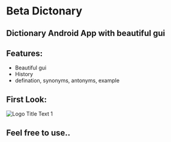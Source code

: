 # Beta Dictonary

## Dictionary Android App with beautiful gui


## Features: ##
* Beautiful gui
* History
* defination, synonyms, antonyms, example



## First Look: ##

![](https://github.com/Helium-He/MyDictonary/blob/master/raw/screens(1).png "Logo Title Text 1")


## Feel free to use..







